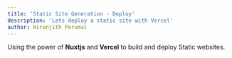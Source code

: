 ```yaml
---
title: 'Static Site Generation - Deploy'
description: 'Lets deploy a static site with Vercel'
author: Niranjith Perumal
---
```


Using the power of **Nuxtjs** and **Vercel** to build and deploy Static websites.